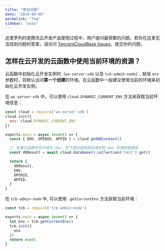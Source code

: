 ```yaml
---
title: "常见问题"
date: "2019-09-09"
permalink: "faq"
sidebar: "auto"
---
```


这里罗列的是腾讯云开发产品使用过程中，用户提问最频繁的问题。若你在这里无法找到问题的答案，请访问 [TencentCloudBase Issues](https://github.com/TencentCloudBase/blog/issues)，提交你的问题。

## 怎样在云开发的云函数中使用当前环境的资源？

云函数中初始化云开发实例时（`wx-server-sdk` 以及 `tcb-admih-node`）, 缺省 `env` 参数时，将默认访问**第一个创建**的环境。在云函数中一般建议使用当前的环境来初始化云开发实例。

在 `wx-server-sdk` 中，可以使用 `cloud.DYNAMIC_CURRENT_ENV` 方法来获取当前环境信息：

```js
const cloud = require('wx-server-sdk')
cloud.init({
  env: cloud.DYNAMIC_CURRENT_ENV
})

exports.main = async (event) => {
  const { ENV, OPENID, APPID } = cloud.getWXContext()

  // 如果云函数所在环境为 abc，则下面的调用就会请求到 abc 环境的数据库
  const dbResult = await cloud.database().collection('test').get()

  return {
    dbResult,
    ENV,
    OPENID,
    APPID,
  }
}
```

在 `tcb-admin-node` 中, 可以使用 `.getCurrentEnv` 方法获取当前环境：

```js
const tcb = require('tcb-admin-node')

exports.main = async (event) => {
  let env = tcb.getCurrentEnv()
  tcb.init({
    env
  })
  return event
}
```

